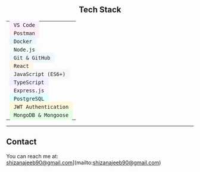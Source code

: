 <h2 align="center">Tech Stack</h2>

<div align="center">

<table>
  <tr>
    <td><code style="background-color:#fbefff; padding: 6px 12px; border-radius: 6px;">VS Code</code></td>
  </tr>
  <tr>
    <td><code style="background-color:#fff0f5; padding: 6px 12px; border-radius: 6px;">Postman</code></td>
  </tr>
  <tr>
    <td><code style="background-color:#e6f7ff; padding: 6px 12px; border-radius: 6px;">Docker</code></td>
  </tr>
  <tr>
    <td><code style="background-color:#f5fffa; padding: 6px 12px; border-radius: 6px;">Node.js</code></td>
  </tr>
  <tr>
    <td><code style="background-color:#f0f8ff; padding: 6px 12px; border-radius: 6px;">Git & GitHub</code></td>
  </tr>
  <tr>
    <td><code style="background-color:#fff5e6; padding: 6px 12px; border-radius: 6px;">React</code></td>
  </tr>
  <tr>
    <td><code style="background-color:#f7f7f7; padding: 6px 12px; border-radius: 6px;">JavaScript (ES6+)</code></td>
  </tr>
  <tr>
    <td><code style="background-color:#f0f0ff; padding: 6px 12px; border-radius: 6px;">TypeScript</code></td>
  </tr>
  <tr>
    <td><code style="background-color:#fdf5ff; padding: 6px 12px; border-radius: 6px;">Express.js</code></td>
  </tr>
  <tr>
    <td><code style="background-color:#e0ffff; padding: 6px 12px; border-radius: 6px;">PostgreSQL</code></td>
  </tr>
  <tr>
    <td><code style="background-color:#fff8dc; padding: 6px 12px; border-radius: 6px;">JWT Authentication</code></td>
  </tr>
  <tr>
    <td><code style="background-color:#e5ffe5; padding: 6px 12px; border-radius: 6px;">MongoDB & Mongoose</code></td>
  </tr>
</table>

</div>

---

## Contact  
You can reach me at:  
shizanajeeb90@gmail.com](mailto:shizanajeeb90@gmail.com)
